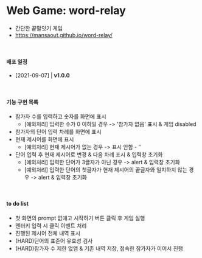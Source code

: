 # Web Game: word-relay

- 간단한 끝말잇기 게임
- https://mansaout.github.io/word-relay/

<br>

#### 배포 일정

- [2021-09-07] | **v1.0.0**

<br>

#### 기능 구현 목록

- 참가자 수를 입력하고 숫자를 화면에 표시
  - [예외처리] 입력한 수가 0 이하일 경우 -> '참가자 없음' 표시 & 게임 disabled
- 참가자의 단어 입력 차례를 화면에 표시
- 현재 제시어를 화면에 표시
  - [예외처리] 현재 제시어가 없는 경우 -> 표시 안함 - ''
- 단어 입력 후 현재 제시어로 변경 & 다음 차례 표시 & 입력창 초기화
  - [예외처리] 입력한 단어가 3글자가 아닌 경우 -> alert & 입력창 초기화
  - [예외처리] 입력한 단어의 첫글자가 현재 제시어의 끝글자와 일치하지 않는 경우 -> alert & 입력창 초기화

<br>

#### to do list

- 첫 화면의 prompt 없애고 시작하기 버튼 클릭 후 게임 실행
- 엔터키 입력 시 클릭 이벤트 처리
- 진행된 제시어 전체 내역 표시
- (HARD)단어의 표준어 유효성 검사
- (HARD)참가자 수 제한 없앰 & 기존 내역 저장, 접속한 참가자가 이어서 진행
